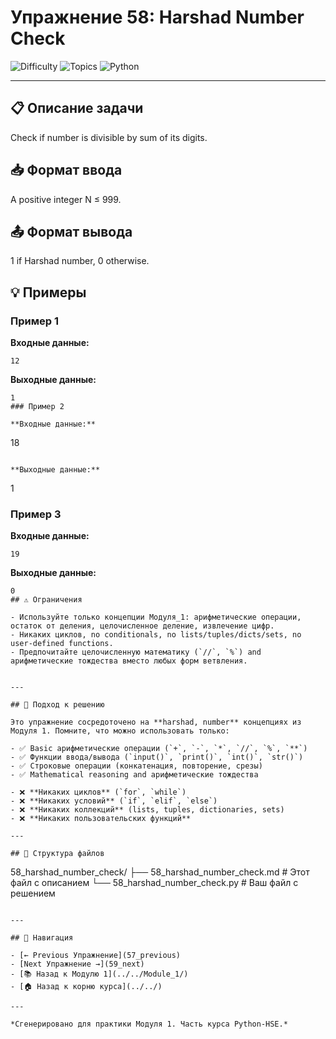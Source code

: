 # Упражнение 58: Harshad Number Check

![Difficulty](https://img.shields.io/badge/Difficulty-Module%201-green)
![Topics](https://img.shields.io/badge/Topics-harshad%2C%20number-blue)
![Python](https://img.shields.io/badge/Python-Module%201%20Concepts-yellow)

---

## 📋 Описание задачи

Check if number is divisible by sum of its digits.
## 📥 Формат ввода

A positive integer N ≤ 999.
## 📤 Формат вывода

1 if Harshad number, 0 otherwise.
## 💡 Примеры

### Пример 1

**Входные данные:**
```
12
```

**Выходные данные:**
```
1
### Пример 2

**Входные данные:**
```
18
```

**Выходные данные:**
```
1
### Пример 3

**Входные данные:**
```
19
```

**Выходные данные:**
```
0
## ⚠️ Ограничения

- Используйте только концепции Модуля_1: арифметические операции, остаток от деления, целочисленное деление, извлечение цифр.
- Никаких циклов, no conditionals, no lists/tuples/dicts/sets, no user-defined functions.
- Предпочитайте целочисленную математику (`//`, `%`) and арифметические тождества вместо любых форм ветвления.


---

## 🎯 Подход к решению

Это упражнение сосредоточено на **harshad, number** концепциях из Модуля 1. Помните, что можно использовать только:

- ✅ Basic арифметические операции (`+`, `-`, `*`, `//`, `%`, `**`)
- ✅ Функции ввода/вывода (`input()`, `print()`, `int()`, `str()`)
- ✅ Строковые операции (конкатенация, повторение, срезы)
- ✅ Mathematical reasoning and арифметические тождества

- ❌ **Никаких циклов** (`for`, `while`)
- ❌ **Никаких условий** (`if`, `elif`, `else`)
- ❌ **Никаких коллекций** (lists, tuples, dictionaries, sets)
- ❌ **Никаких пользовательских функций**

---

## 📁 Структура файлов
```
58_harshad_number_check/
├── 58_harshad_number_check.md     # Этот файл с описанием
└── 58_harshad_number_check.py     # Ваш файл с решением
```

---

## 🔗 Навигация

- [← Previous Упражнение](57_previous) 
- [Next Упражнение →](59_next)
- [📚 Назад к Модулю 1](../../Module_1/)
- [🏠 Назад к корню курса](../../)

---

*Сгенерировано для практики Модуля 1. Часть курса Python-HSE.*
